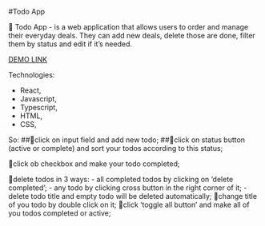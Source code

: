 #Todo App

🚀 Todo App - is a web application that allows users to order and manage their everyday deals.
They can add new deals, delete those are done, filter them by status and edit if it’s needed.

[DEMO LINK](https://krismakarovska.github.io/todoApp/)

Technologies:
* React,
* Javascript,
* Typescript,
* HTML,
* CSS,

So:
  ##🔸click on input field and add new todo;
  ##🔸click on status button (active or complete) and sort your todos according to this status;

  🔸click ob checkbox and make your todo completed;

  🔸delete todos in 3 ways:
    - all completed todos by clicking on ‘delete completed’;
    - any todo by clicking cross button in the right corner of it;
    - delete todo title and empty todo will be deleted automatically;
  🔸change title of you todo by double click on it;
  🔸click ‘toggle all button’ and make all of you todos completed or active;




